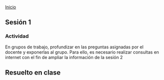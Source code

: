 <!-- No borrar o modificar -->

[Inicio](./index.md)

## Sesión 1

<!-- Su documentación aquí -->

### Actividad

En grupos de trabajo, profundizar en las preguntas asignadas por el docente y exponerlas al grupo. Para ello, es necesario realizar consultas en internet con el fin de ampliar la información de la sesión 2

## Resuelto en clase
